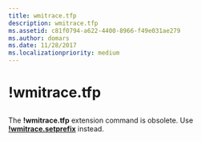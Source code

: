 ```yaml
---
title: wmitrace.tfp
description: wmitrace.tfp
ms.assetid: c81f0794-a622-4400-8966-f49e031ae279
ms.author: domars
ms.date: 11/28/2017
ms.localizationpriority: medium
---
```


# !wmitrace.tfp


## <span id="ddk__wmitrace_tfp_dbg"></span><span id="DDK__WMITRACE_TFP_DBG"></span>


The **!wmitrace.tfp** extension command is obsolete. Use [**!wmitrace.setprefix**](-wmitrace-setprefix.md) instead.

 

 





